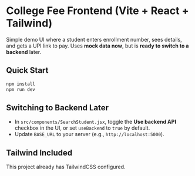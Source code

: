 # College Fee Frontend (Vite + React + Tailwind)

Simple demo UI where a student enters enrollment number, sees details, and gets a UPI link to pay.
Uses **mock data now**, but is **ready to switch to a backend** later.

## Quick Start
```bash
npm install
npm run dev
```

## Switching to Backend Later
- In `src/components/SearchStudent.jsx`, toggle the **Use backend API** checkbox in the UI,
  or set `useBackend` to `true` by default.
- Update `BASE_URL` to your server (e.g., `http://localhost:5000`).

## Tailwind Included
This project already has TailwindCSS configured.
